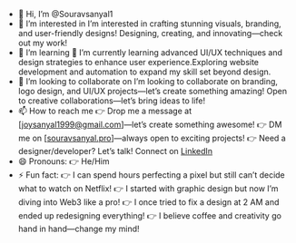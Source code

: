 - 👋 Hi, I’m @Souravsanyal1
- 👀 I’m interested in I’m interested in crafting stunning visuals, branding, and user-friendly designs! Designing, creating, and innovating—check out my work!
- 🌱 I’m learning 🌱 I’m currently learning advanced UI/UX techniques and design strategies to enhance user experience.Exploring website development and automation to expand my skill set beyond design.
- 💞️ I’m looking to collaborate on I’m looking to collaborate on branding, logo design, and UI/UX projects—let’s create something amazing! Open to creative collaborations—let’s bring ideas to life!
- 📫 How to reach me 👉 Drop me a message at [joysanyal1999@gmail.com]—let’s create something awesome!
👉 DM me on [[souravsanyal.pro](https://souravsanyal.pro/)]—always open to exciting projects!
👉 Need a designer/developer? Let’s talk! Connect on [LinkedIn](https://www.linkedin.com/in/sourav-sanyal-0064542a2/)
- 😄 Pronouns: 👉 He/Him
- ⚡ Fun fact: 👉 I can spend hours perfecting a pixel but still can’t decide what to watch on Netflix!
👉 I started with graphic design but now I’m diving into Web3 like a pro!
👉 I once tried to fix a design at 2 AM and ended up redesigning everything!
👉 I believe coffee and creativity go hand in hand—change my mind!

<!---
Souravsanyal1/Souravsanyal1 is a ✨ special ✨ repository because its `README.md` (this file) appears on your GitHub profile.
You can click the Preview link to take a look at your changes.
--->
